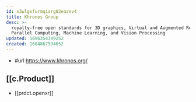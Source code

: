```yaml
---
id: x3wlgxfurmq1arg82eazev4
title: Khronos Group
desc: >-
  royalty-free open standards for 3D graphics, Virtual and Augmented Reality,
  Parallel Computing, Machine Learning, and Vision Processing
updated: 1696354349252
created: 1684867594652
---
```


- #url https://www.khronos.org/

## [[c.Product]]

- [[prdct.openxr]]